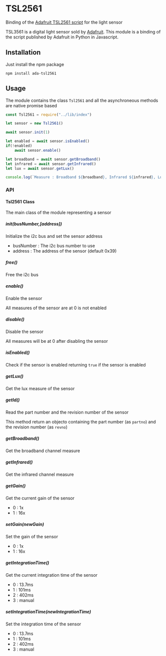 # TSL2561

Binding of the [Adafruit TSL2561 script](https://github.com/adafruit/Adafruit_CircuitPython_TSL2561) for the light sensor

TSL3561 is a digital light sensor sold by [Adafruit](https://www.adafruit.com/product/439).
This module is a binding of the script published by Adafruit in Python in Javascript.

## Installation

Just install the npm package

```
npm install ada-tsl2561
```

## Usage

The module contains the class `Tsl2561` and all the asynchroneous methods are native promise based

```javascript
const Tsl2561 = require("../lib/index")

let sensor = new Tsl2561()

await sensor.init(1)

let enabled = await sensor.isEnabled()
if(!enabled)
    await sensor.enable()

let broadband = await sensor.getBroadband()
let infrared = await sensor.getInfrared()
let lux = await sensor.getLux()

console.log(`Measure : Broadband ${broadband}, Infrared ${infrared}, Lux ${lux}`)
```

### API

#### Tsl2561 Class

The main class of the module representing a sensor

##### init(busNumber,[address])

Initialize the i2c bus and set the sensor address

* busNumber : The i2c bus number to use
* address : The address of the sensor (default 0x39)

##### free()

Free the i2c bus

##### enable()

Enable the sensor

All measures of the sensor are at 0 is not enabled

##### disable()

Disable the sensor

All measures will be at 0 after disabling the sensor

##### isEnabled()

Check if the sensor is enabled returning `true` if the sensor is enabled

##### getLux()

Get the lux measure of the sensor

##### getId()

Read the part number and the revision number of the sensor

This method return an objecto containing the part number (as `partno`) and the revision number (as `revno`)

##### getBroadband()

Get the broadband channel measure

##### getInfrared()

Get the infrared channel measure

##### getGain()

Get the current gain of the sensor

* 0 : 1x
* 1 : 16x

##### setGain(newGain)

Set the gain of the sensor

* 0 : 1x
* 1 : 16x

##### getIntegrationTime()

Get the current integration time of the sensor

*  0 : 13.7ms
*  1 : 101ms
*  2 : 402ms
*  3 : manual

##### setIntegrationTime(newIntegrationTime)

Set the integration time of the sensor

*  0 : 13.7ms
*  1 : 101ms
*  2 : 402ms
*  3 : manual